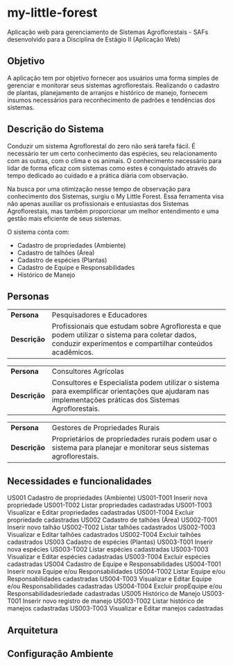 # my-little-forest
Aplicação web para gerenciamento de Sistemas Agroflorestais - SAFs desenvolvido para a Disciplina de Estágio II (Aplicação Web)


## Objetivo


A aplicação tem por objetivo fornecer aos usuários uma forma simples de gerenciar e monitorar seus sistemas agroflorestais. Realizando o cadastro de plantas, planejamento de arranjos e histórico de manejo, fornecem insumos necessários para reconhecimento de padrões e tendências dos sistemas.


## Descrição do Sistema


Conduzir um sistema Agroflorestal do zero não será tarefa fácil. É necessário ter um certo conhecimento das espécies, seu relacionamento com as outras, com o clima e os animais. O conhecimento necessário para lidar de forma eficaz com sistemas como estes é conquistado através do tempo dedicado ao cuidado e a prática diária com observação.


Na busca por uma otimização nesse tempo de observação para conhecimento dos Sistemas, surgiu o My Little Forest. Essa ferramenta visa não apenas auxiliar os profissionais e entusiastas dos Sistemas Agroflorestais, mas também proporcionar um melhor entendimento e uma gestão mais eficiente de seus sistemas.


O sistema conta com:
- Cadastro de propriedades (Ambiente)
- Cadastro de talhões (Área)
- Cadastro de espécies (Plantas)
- Cadastro de Equipe e Responsabilidades
- Histórico de Manejo


## Personas

|           |                             |
|-----------|-----------------------------|
|**Persona**    | Pesquisadores e Educadores  |
|**Descrição**| Profissionais que estudam sobre Agrofloresta e que podem utilizar o sistema para coletar dados, conduzir experimentos e compartilhar conteúdos acadêmicos.     

|           |                             |
|-----------|-----------------------------|
|**Persona** | Consultores Agrícolas  |
|**Descrição**| Consultores e Especialista podem utilizar o sistema para exemplificar orientações que ajudaram nas implementações práticas dos Sistemas Agroflorestais. 

|           |                             |
|-----------|-----------------------------|
|**Persona**| Gestores de Propriedades Rurais  |
|**Descrição**  | Proprietários de propriedades rurais podem usar o sistema para planejar e monitorar seus sistemas agroflorestais.   |


##  Necessidades e funcionalidades
US001 Cadastro de propriedades (Ambiente)
    US001-T001 Inserir nova propriedade
    US001-T002 Listar propriedades cadastradas
    US001-T003 Visualizar e Editar propriedades cadastradas
    US001-T004 Excluir propriedade cadastradas
US002 Cadastro de talhões (Área)
    US002-T001 Inserir novo talhão
    US002-T002 Listar talhões cadastrados
    US002-T003 Visualizar e Editar talhões cadastrados
    US002-T004 Excluir talhões cadastrados
US003 Cadastro de espécies (Plantas)
    US003-T001 Inserir nova espécies
    US003-T002 Listar espécies cadastradas
    US003-T003 Visualizar e Editar espécies cadastradas
    US003-T004 Excluir espécies cadastradas
US004 Cadastro de Equipe e Responsabilidades
    US004-T001 Inserir nova Equipe e/ou Responsabilidades
    US004-T002 Listar Equipe e/ou Responsabilidades cadastradas
    US004-T003 Visualizar e Editar Equipe e/ou Responsabilidades cadastradas
    US004-T004 Excluir propEquipe e/ou Responsabilidadesriedade cadastradas
US005 Histórico de Manejo
    US003-T001 Inserir novo registro de manejo
    US003-T002 Listar histórico de manejos cadastradas
    US003-T003 Visualizar e Editar manejos cadastradas
    
## Arquitetura
## Configuração Ambiente







